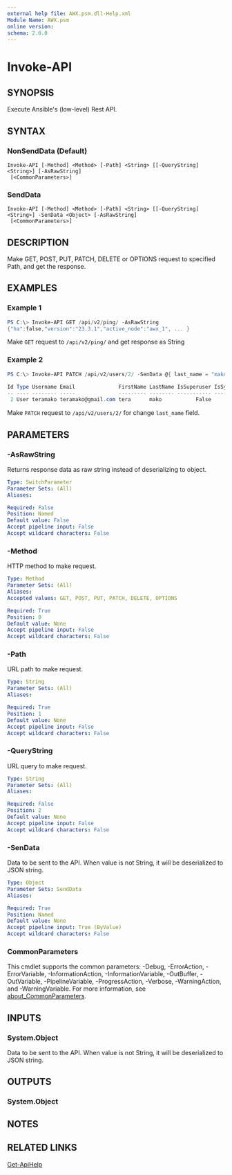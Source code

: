 ```yaml
---
external help file: AWX.psm.dll-Help.xml
Module Name: AWX.psm
online version:
schema: 2.0.0
---
```


# Invoke-API

## SYNOPSIS
Execute Ansible's (low-level) Rest API.

## SYNTAX

### NonSendData (Default)
```
Invoke-API [-Method] <Method> [-Path] <String> [[-QueryString] <String>] [-AsRawString]
 [<CommonParameters>]
```

### SendData
```
Invoke-API [-Method] <Method> [-Path] <String> [[-QueryString] <String>] -SenData <Object> [-AsRawString]
 [<CommonParameters>]
```

## DESCRIPTION
Make GET, POST, PUT, PATCH, DELETE or OPTIONS request to specified Path, and get the response.

## EXAMPLES

### Example 1
```powershell
PS C:\> Invoke-API GET /api/v2/ping/ -AsRawString
{"ha":false,"version":"23.3.1","active_node":"awx_1", ... }
```

Make `GET` request to `/api/v2/ping/` and get response as String

### Example 2
```powershell
PS C:\> Invoke-API PATCH /api/v2/users/2/ -SenData @{ last_name = "mako" }

Id Type Username Email              FirstName LastName IsSuperuser IsSystemAuditor Created            Modified            LastLogin           LdapDn ExternalAccount
-- ---- -------- -----              --------- -------- ----------- --------------- -------            --------            ---------           ------ ---------------
 2 User teramako teramako@gmail.com tera      mako           False           False 2024/05/21 0:13:43 2024/06/10 22:48:18 2024/06/10 22:48:18
```

Make `PATCH` request to `/api/v2/users/2/` for change `last_name` field.

## PARAMETERS

### -AsRawString
Returns response data as raw string instead of deserializing to object.

```yaml
Type: SwitchParameter
Parameter Sets: (All)
Aliases:

Required: False
Position: Named
Default value: False
Accept pipeline input: False
Accept wildcard characters: False
```

### -Method
HTTP method to make request.

```yaml
Type: Method
Parameter Sets: (All)
Aliases:
Accepted values: GET, POST, PUT, PATCH, DELETE, OPTIONS

Required: True
Position: 0
Default value: None
Accept pipeline input: False
Accept wildcard characters: False
```

### -Path
URL path to make request.

```yaml
Type: String
Parameter Sets: (All)
Aliases:

Required: True
Position: 1
Default value: None
Accept pipeline input: False
Accept wildcard characters: False
```

### -QueryString
URL query to make request.

```yaml
Type: String
Parameter Sets: (All)
Aliases:

Required: False
Position: 2
Default value: None
Accept pipeline input: False
Accept wildcard characters: False
```

### -SenData
Data to be sent to the API.
When value is not String, it will be deserialized to JSON string.

```yaml
Type: Object
Parameter Sets: SendData
Aliases:

Required: True
Position: Named
Default value: None
Accept pipeline input: True (ByValue)
Accept wildcard characters: False
```

### CommonParameters
This cmdlet supports the common parameters: -Debug, -ErrorAction, -ErrorVariable, -InformationAction, -InformationVariable, -OutBuffer, -OutVariable, -PipelineVariable, -ProgressAction, -Verbose, -WarningAction, and -WarningVariable. For more information, see [about_CommonParameters](http://go.microsoft.com/fwlink/?LinkID=113216).

## INPUTS

### System.Object
Data to be sent to the API.
When value is not String, it will be deserialized to JSON string.

## OUTPUTS

### System.Object
## NOTES

## RELATED LINKS

[Get-ApiHelp](Get-ApiHelp.md)
